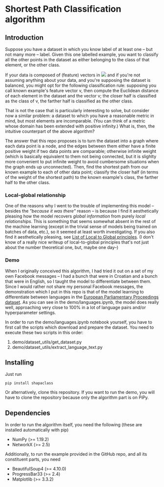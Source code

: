 #  Shortest Path Classification algorithm

## Introduction

Suppose you have a dataset in which you know label of at least one – but not many more – label. Given this one labelled example, you want to classify all the other points in the dataset as either belonging to the class of that element, or the other class.

If your data is composed of (feature) vectors in <img src="https://latex.codecogs.com/png.latex?\mathbb{R}^d" /> and if you're not assuming anything about your data, and you're supposing the dataset is balanced, you might opt for the following classification rule: supposing you call known example's feature vector v, then compute the Euclidean distance of each element in the dataset and the vector v; the closer half is classified as the class of v, the farther half is classified as the other class.

That is not the case that is particularly interesting to solve, but consider now a similar problem: a dataset to which you have a reasonable metric in mind, but most elements are incomparable. (You can think of a metric whose domain has been extended with positive infinity.) What is, then, the intuitive counterpart of the above algorithm?

The answer that this repo proposes is to turn the dataset into a graph where each data point is a node, and the edges between them either have a finite positive weight if two data points are comparable; otherwise infinite weight (which is basically equivalent to them not being connected, but it is slighlty more convenient to put infinite weight to avoid cumbersome situations when the graph ends up unconnected). Then, find the shortest path from our known example to each of other data point; classify the closer half (in terms of the weight of the shortest path) to the known example's class, the farther half to the other class.

### Local-global relationship

One of the reasons why I went to the trouble of implementing this model – besides the _"because it was there"_ reason – is because I find it aesthetically pleasing how the model recovers _global information_ from purely _local relationships_. This is something that seems somewhat absent in the rest of the machine learning (except in the trivial sense of models being trained on batches of data, etc.), so it seemed at least worth investigating. If you also find it aesthetically pleasing, see [List of Local to Global principles](https://math.stackexchange.com/questions/34053/list-of-local-to-global-principles). (I don't know of a really nice writeup of local-to-global principles that's not just about the number theoretical one, but, maybe one day–)

### Demo

When I originally conceived this algorithm, I had tried it out on a set of my own Facebook messages – I had a bunch that were in Croatian and a bunch that were in English, so I taught the model to differentiate between them. Since I would rather not share my personal Facebook messages, the demonstration which I put in this repo is that of the model learning to differentiate between languages in the [European Parliamentary Proceedings dataset](https://www.statmt.org/europarl/). As you can see in the demo/languages.ipynb, the model does really well, approaching very close to 100% in a lot of language pairs and/or hyperparameter settings.

In order to run the demo/languages.ipynb notebook yourself, you have to first call the scripts which download and prepare the dataset. You need to execute these two scripts in this order:
1. demo/dataset_utils/get_dataset.py
2. demo/dataset_utils/extract_language_text.py

## Installing

Just run

```
pip install shapaclass
```
Or alternatively, clone this repository. If you want to run the demo, you will have to clone the repository because only the algorithm part is on PiPy.

## Dependencies

In order to run the algorithm itself, you need the following (these are installed automatically with pip)

- NumPy (>= 1.19.2)
- NetworkX (>= 2.5)

Additionally, to run the example provided in the GitHub repo, and all its constituent parts, you need

- BeautifulSoup4 (>= 4.10.0)
- ProgressBar33 (>= 2.4)
- Matplotlib (>= 3.3.2)
